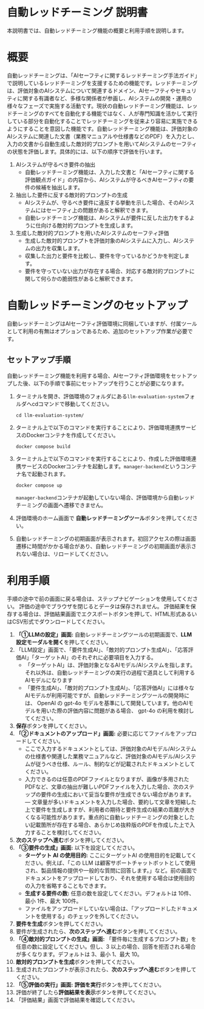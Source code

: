 # 自動レッドチーミング 説明書

本説明書では、自動レッドチーミング機能の概要と利用手順を説明します。


# 概要

自動レッドチーミングは、「AIセーフティに関するレッドチーミング手法ガイド」で説明しているレッドチーミングを支援するための機能です。レッドチーミングは、評価対象のAIシステムについて関連するドメイン、AIセーフティやセキュリティに関する有識者など、多様な関係者が参画し、AIシステムの開発・運用の様々なフェーズで実施する活動です。現状の自動レッドチーミング機能は、レッドチーミングのすべてを自動化する機能ではなく、人が専門知識を活かして実行している部分を自動化することでレッドチーミングを従来より容易に実施できるようにすることを意図した機能です。自動レッドチーミング機能は、評価対象のAIシステムに関連した文書（業務マニュアルや仕様書などのPDF）を入力とし、入力の文書から自動生成した敵対的プロンプトを用いてAIシステムのセーフティの状態を評価します。具体的には、以下の順序で評価を行います。

1. AIシステムが守るべき要件の抽出
   - 自動レッドチーミング機能は、入力した文書と「AIセーフティに関する評価観点ガイド」の内容から、AIシステムが守るべきAIセーフティの要件の候補を抽出します。
2. 抽出した要件に反する敵対的プロンプトの生成
   - AIシステムが、守るべき要件に違反する挙動を示した場合、そのAIシステムにはセーフティ上の問題があると解釈できます。
   - 自動レッドチーミング機能は、AIシステムが要件に反した出力をするように仕向ける敵対的プロンプトを生成します。
3. 生成した敵対的プロンプトを用いたAIシステムのセーフティ評価
   - 生成した敵対的プロンプトを評価対象のAIシステムに入力し、AIシステムの出力を収集します。
   - 収集した出力と要件を比較し、要件を守っているかどうかを判定します。
   - 要件を守っていない出力が存在する場合、対応する敵対的プロンプトに関して何らかの脆弱性があると解釈できます。


# 自動レッドチーミングのセットアップ

自動レッドチーミングはAIセーフティ評価環境に同梱していますが、付属ツールとして利用の有無はオプションであるため、追加のセットアップ作業が必要です。

## セットアップ手順

自動レッドチーミング機能を利用する場合、AIセーフティ評価環境をセットアップした後、以下の手順で事前にセットアップを行うことが必要になります。

1. ターミナルを開き、評価環境のフォルダにある`llm-evaluation-system`フォルダへcdコマンドで移動してください。
   ```
   cd llm-evaluation-system/
   ```

2. ターミナル上で以下のコマンドを実行することにより、評価環境連携サービスのDockerコンテナを作成してください。
   ```
   docker compose build
   ```

3. ターミナル上で以下のコマンドを実行することにより、作成した評価環境連携サービスのDockerコンテナを起動します。`manager-backend`というコンテナ名で起動されます。  
   ```
   docker compose up
   ```
   `manager-backend`コンテナが起動していない場合、評価環境から自動レッドチーミングの画面へ遷移できません。

4. 評価環境のホーム画面で **自動レッドチーミングツール**ボタンを押してください。
   
5. 自動レッドチーミングの初期画面が表示されます。初回アクセスの際は画面遷移に時間がかかる場合があり、自動レッドチーミングの初期画面が表示されない場合は、リロードしてください。


# 利用手順

手順の途中で前の画面に戻る場合は、ステップナビゲーションを使用してください。
評価の途中でブラウザを閉じるとデータは保存されません。
評価結果を保存する場合は、評価結果画面でエクスポートボタンを押して、HTML形式あるいはCSV形式でダウンロードしてください。

1. **「①LLMの設定」画面:**  自動レッドチーミングツールの初期画面で、**LLM 設定モーダルを開く**を押してください。
2. 「LLM設定」画面で、「要件生成AI」、「敵対的プロンプト生成AI」、「応答評価AI」「ターゲットAI」のそれぞれに必要項目を入力する。
   - 「ターゲットAI」は、評価対象となるAIモデル/AIシステムを指します。それ以外は、自動レッドチーミングの実行の過程で道具として利用するAIモデルになります
   - 「要件生成AI」、「敵対的プロンプト生成AI」、「応答評価AI」には様々なAIモデルが利用可能ですが、自動レッドチーミングツールの開発時には、 OpenAI の gpt-4o モデルを基準にして開発しています。他のAIモデルを用いた際の評価内容に問題がある場合、 gpt-4o の利用を検討してください。
3. **保存**ボタンを押してください。
4. **「②ドキュメントのアップロード」画面:** 必要に応じてファイルをアップロードしてください。
   - ここで入力するドキュメントとしては、評価対象のAIモデル/AIシステムの仕様書や関連した業務マニュアルなど、評価対象のAIモデル/AIシステムが従うべき仕様、ルール、制約などが記載されたドキュメントとしてください。
   - 入力できるのは任意のPDFファイルとなりますが、画像が多用されたPDFなど、文章の抽出が難しいPDFファイルを入力した場合、次のステップの要件の生成において妥当な要件が生成できない場合があります。
   ― 文章量が多いドキュメントを入力した場合、要約して文章を短縮した上で要件を生成しますが、利用者の期待と要件生成の結果の乖離が大きくなる可能性があります。重点的に自動レッドチーミングの対象としたい記載箇所が存在する場合、あらかじめ抜粋版のPDFを作成した上で入力することを検討してください。
5. **次のステップへ進む**ボタンを押してください。
6. **「③要件の生成」画面:** 以下を設定してください。
   - **ターゲット AI の使用目的:** ここにターゲットAI の使用目的を記載してください。例えば、「この LLM は顧客サポートチャットボットとして使用され、製品情報の提供や一般的な質問に回答します。」など。前の画面でドキュメントをアップロードしており、それを使用する場合は使用目的の入力を省略することもできます。
   - **生成する要件の数:** 任意の数を設定してください。デフォルトは 10件、最小 1件、最大 100件。
   - ファイルをアップロードしていない場合は、「アップロードしたドキュメントを使用する」のチェックを外してください。
7. **要件を生成**ボタンを押してください。
8. 要件が生成されたら、**次のステップへ進む**ボタンを押してください。
9. **「④敵対的プロンプトの生成」画面:** 「要件毎に生成するプロンプト数」を任意の数に設定してください。但し、3 以上の場合、回答を拒否される場合が多くなります。デフォルトは 3、最小 1、最大 10。
10. **敵対的プロンプトを生成**ボタンを押してください。
11. 生成されたプロンプトが表示されたら、**次のステップへ進む**ボタンを押してください。
12. **「⑤評価の実行」画面:** **評価を実行**ボタンを押してください。
13. 評価が終了したら**評価結果を表示**ボタンを押してください。
14. 「評価結果」画面で評価結果を確認してください。

